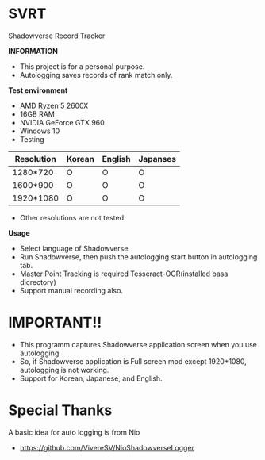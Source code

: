 # SVRT
 Shadowverse Record Tracker

__INFORMATION__
* This project is for a personal purpose.
* Autologging saves records of rank match only.

__Test environment__
* AMD Ryzen 5 2600X
* 16GB RAM
* NVIDIA GeForce GTX 960
* Windows 10
* Testing

|Resolution|Korean|English|Japanses|
|---|---|---|---|
|1280\*720|O|O|O|
|1600\*900|O|O|O|
|1920\*1080|O|O|O|

* Other resolutions are not tested.

__Usage__
* Select language of Shadowverse.
* Run Shadowverse, then push the autologging start button in autologging tab.
* Master Point Tracking is required Tesseract-OCR(installed basa dicrectory)
* Support manual recording also.

# IMPORTANT!!
* This programm captures Shadowverse application screen when you use autologging.
* So, if Shadowverse application is Full screen mod except 1920\*1080, autologging is not working.
* Support for Korean, Japanese, and English.
         
# Special Thanks
A basic idea for auto logging is from Nio
- https://github.com/VivereSV/NioShadowverseLogger

